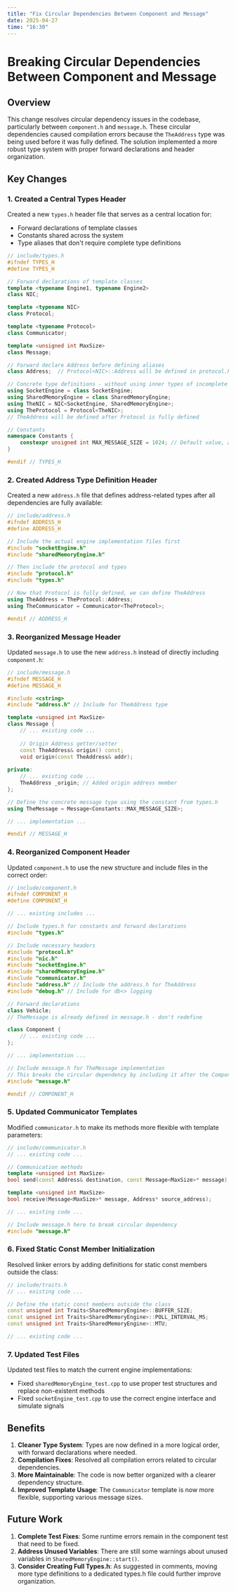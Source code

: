 ```yaml
---
title: "Fix Circular Dependencies Between Component and Message"
date: 2025-04-27
time: "16:30"
---
```


# Breaking Circular Dependencies Between Component and Message

## Overview

This change resolves circular dependency issues in the codebase, particularly between `component.h` and `message.h`. These circular dependencies caused compilation errors because the `TheAddress` type was being used before it was fully defined. The solution implemented a more robust type system with proper forward declarations and header organization.

## Key Changes

### 1. Created a Central Types Header

Created a new `types.h` header file that serves as a central location for:
- Forward declarations of template classes
- Constants shared across the system
- Type aliases that don't require complete type definitions

```cpp
// include/types.h
#ifndef TYPES_H
#define TYPES_H

// Forward declarations of template classes
template <typename Engine1, typename Engine2>
class NIC;

template <typename NIC> 
class Protocol;

template <typename Protocol>
class Communicator;

template <unsigned int MaxSize>
class Message;

// Forward declare Address before defining aliases
class Address;  // Protocol<NIC>::Address will be defined in protocol.h

// Concrete type definitions - without using inner types of incomplete classes
using SocketEngine = class SocketEngine;
using SharedMemoryEngine = class SharedMemoryEngine;
using TheNIC = NIC<SocketEngine, SharedMemoryEngine>;
using TheProtocol = Protocol<TheNIC>;
// TheAddress will be defined after Protocol is fully defined

// Constants
namespace Constants {
    constexpr unsigned int MAX_MESSAGE_SIZE = 1024; // Default value, adjust as needed
}

#endif // TYPES_H
```

### 2. Created Address Type Definition Header

Created a new `address.h` file that defines address-related types after all dependencies are fully available:

```cpp
// include/address.h
#ifndef ADDRESS_H
#define ADDRESS_H

// Include the actual engine implementation files first
#include "socketEngine.h"
#include "sharedMemoryEngine.h"

// Then include the protocol and types
#include "protocol.h"
#include "types.h"

// Now that Protocol is fully defined, we can define TheAddress
using TheAddress = TheProtocol::Address;
using TheCommunicator = Communicator<TheProtocol>;

#endif // ADDRESS_H
```

### 3. Reorganized Message Header

Updated `message.h` to use the new `address.h` instead of directly including `component.h`:

```cpp
// include/message.h
#ifndef MESSAGE_H
#define MESSAGE_H

#include <cstring>
#include "address.h" // Include for TheAddress type

template <unsigned int MaxSize>
class Message {
    // ... existing code ...
    
    // Origin Address getter/setter
    const TheAddress& origin() const;
    void origin(const TheAddress& addr);
    
private:
    // ... existing code ...
    TheAddress _origin; // Added origin address member
};

// Define the concrete message type using the constant from types.h
using TheMessage = Message<Constants::MAX_MESSAGE_SIZE>;

// ... implementation ...

#endif // MESSAGE_H
```

### 4. Reorganized Component Header

Updated `component.h` to use the new structure and include files in the correct order:

```cpp
// include/component.h
#ifndef COMPONENT_H
#define COMPONENT_H

// ... existing includes ...

// Include types.h for constants and forward declarations
#include "types.h"

// Include necessary headers 
#include "protocol.h"
#include "nic.h"
#include "socketEngine.h" 
#include "sharedMemoryEngine.h"
#include "communicator.h"
#include "address.h" // Include the address.h for TheAddress
#include "debug.h" // Include for db<> logging

// Forward declarations
class Vehicle;
// TheMessage is already defined in message.h - don't redefine

class Component {
    // ... existing code ...
};

// ... implementation ...

// Include message.h for TheMessage implementation
// This breaks the circular dependency by including it after the Component class declaration
#include "message.h"

#endif // COMPONENT_H
```

### 5. Updated Communicator Templates

Modified `communicator.h` to make its methods more flexible with template parameters:

```cpp
// include/communicator.h
// ... existing code ...

// Communication methods
template <unsigned int MaxSize>
bool send(const Address& destination, const Message<MaxSize>* message);

template <unsigned int MaxSize>
bool receive(Message<MaxSize>* message, Address* source_address);

// ... existing code ...

// Include message.h here to break circular dependency
#include "message.h"
```

### 6. Fixed Static Const Member Initialization

Resolved linker errors by adding definitions for static const members outside the class:

```cpp
// include/traits.h
// ... existing code ...

// Define the static const members outside the class
const unsigned int Traits<SharedMemoryEngine>::BUFFER_SIZE;
const unsigned int Traits<SharedMemoryEngine>::POLL_INTERVAL_MS;
const unsigned int Traits<SharedMemoryEngine>::MTU;

// ... existing code ...
```

### 7. Updated Test Files

Updated test files to match the current engine implementations:
- Fixed `sharedMemoryEngine_test.cpp` to use proper test structures and replace non-existent methods
- Fixed `socketEngine_test.cpp` to use the correct engine interface and simulate signals

## Benefits

1. **Cleaner Type System**: Types are now defined in a more logical order, with forward declarations where needed.
2. **Compilation Fixes**: Resolved all compilation errors related to circular dependencies.
3. **More Maintainable**: The code is now better organized with a clearer dependency structure.
4. **Improved Template Usage**: The `Communicator` template is now more flexible, supporting various message sizes.

## Future Work

1. **Complete Test Fixes**: Some runtime errors remain in the component test that need to be fixed.
2. **Address Unused Variables**: There are still some warnings about unused variables in `SharedMemoryEngine::start()`.
3. **Consider Creating Full Types.h**: As suggested in comments, moving more type definitions to a dedicated types.h file could further improve organization.